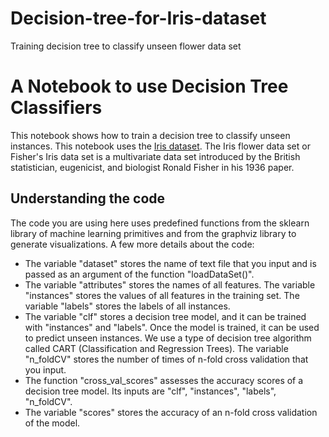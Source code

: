 # Decision-tree-for-Iris-dataset
Training decision tree to classify unseen flower data set


# A Notebook to use Decision Tree Classifiers

This notebook shows how to train a decision tree to classify unseen instances. This notebook uses the [Iris dataset](https://archive.ics.uci.edu/dataset/53/iris). The Iris flower data set or Fisher's Iris data set is a multivariate data set introduced by the British statistician, eugenicist, and biologist Ronald Fisher in his 1936 paper.


## Understanding the code

The code you are using here uses predefined functions from the sklearn library of machine learning primitives and from the graphviz library to generate visualizations. A few more details about the code:
* The variable "dataset" stores the name of text file that you input and is passed as an argument of the function "loadDataSet()".
* The variable "attributes" stores the names of all features. The variable "instances" stores the values of all features in the training set. The variable "labels" stores the labels of all instances.
* The variable "clf" stores a decision tree model, and it can be trained with "instances" and "labels". Once the model is trained, it can be used to predict unseen instances. We use a type of decision tree algorithm called CART (Classification and Regression Trees).
The variable "n_foldCV" stores the number of times of n-fold cross validation that you input.
* The function "cross_val_scores" assesses the accuracy scores of a decision tree model. Its inputs are "clf", "instances", "labels", "n_foldCV".
* The variable "scores" stores the accuracy of an n-fold cross validation of the model.
